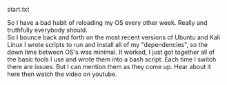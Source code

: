 start.txt


So I have a bad habit of reloading my OS every other week.
Really and truthfully everybody should.  
So I bounce back and forth on the most recent versions of Ubuntu and Kali Linux
I wrote scripts to run and install all of my "dependencies", so the down time 
between OS's was minimal.  It worked, I just got together all of the basic tools
I use and wrote them into a bash script. Each time I switch there are issues.
But I can mention them as they come up. 
Hear about it here then watch the video on youtube.